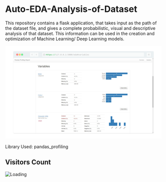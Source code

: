 # Auto-EDA-Analysis-of-Dataset

This repository contains a flask application, that takes input as the path of the dataset file, and gives a complete probabilistic, visual and descriptive analysis of that dataset. This information can be used in the creation and optimization of Machine Learning/ Deep Learning models.

<img src="https://github.com/AkshatRastogi-1nC0re/Auto-EDA-Analysis-of-Dataset/blob/main/images/screenshot.png">

Library Used: pandas_profiling

## Visitors Count

<img align="left" src = "https://profile-counter.glitch.me/Auto-EDA-Analysis-of-Dataset/count.svg" alt ="Loading">
